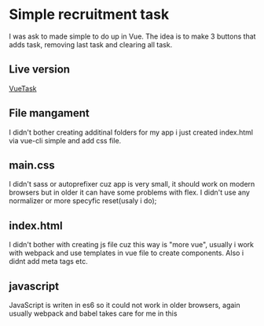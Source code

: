 # Simple recruitment task
 I was ask to made simple to do up in Vue. The idea is to make 3 buttons that adds task, removing last task and clearing all task. 
## Live version
[VueTask](https://d0man.github.io/VueTask/)

## File mangament
I didn't bother creating additinal folders for my app i just created index.html via vue-cli simple and add css file.
## main.css
I didn't sass or autoprefixer cuz app is very small, it should work on modern browsers but in older it can have some problems with flex. I didn't use any normalizer or more specyfic reset(usaly i do);
## index.html
I didn't bother with creating js file cuz this way is "more vue", usually i work with webpack and use templates in vue file to create components. Also i didnt add meta tags etc.
## javascript
JavaScript is writen in es6 so it could not work in older browsers, again usually webpack and babel takes care for me in this
